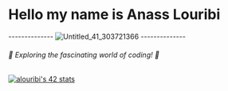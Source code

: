 # Hello my name is Anass Louribi
-------------- ![Untitled_41_303721366](https://lareleve.ma/wp-content/uploads/2022/03/Untitled_41_303721366.jpg) --------------

###### 🚀 Exploring the fascinating world of coding! 🌟

[![alouribi's 42 stats](https://badge.mediaplus.ma/darkblue/alouribi)](https://github.com/oakoudad/badge42)

